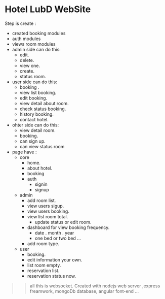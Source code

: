 # Hotel LubD WebSite 

Step is create :  
- created booking modules
- auth modules
- views room modules
- admin side can do this:
    - edit.
    - delete.
    - view one.
    - create.
    - status room.
- user side can do this:
    - booking .
    - view list booking.
    - edit booking.
    - view detail about room.
    - check status booking.
    - history booking.
    - contact hotel.
- ohter side can do this:
    - view detail room.
    - booking.
    - can sign up.
    - can view status room
- page have :
    - core
        - home.
        - about hotel.
        - booking
        - auth
            - signin
            - signup
    - admin
        - add room list.
        - view users sigup.
        - view users booking.
        - view list room total. 
            - update status or edit room.
        - dashboard for view  booking frequency.
            - date . month . year
            - one bed or two bed ...
        - add room type. 
    - user
        - booking.
        - edit information your own.
        - list room empty.
        - reservation list.
        - reservation status now.

>> all this is websocket. Created with nodejs web server ,express freamwork, mongoDb database, angular font-end ...